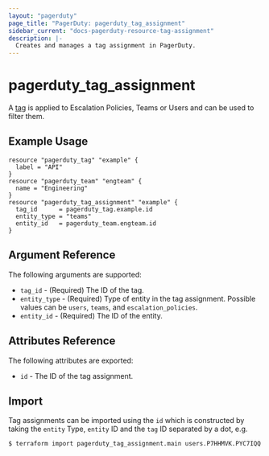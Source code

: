 ```yaml
---
layout: "pagerduty"
page_title: "PagerDuty: pagerduty_tag_assignment"
sidebar_current: "docs-pagerduty-resource-tag-assignment"
description: |-
  Creates and manages a tag assignment in PagerDuty.
---
```


# pagerduty\_tag\_assignment

A [tag](https://developer.pagerduty.com/api-reference/b3A6Mjc0ODEwMA-assign-tags) is applied to Escalation Policies, Teams or Users and can be used to filter them.

## Example Usage

```hcl
resource "pagerduty_tag" "example" {
  label = "API"
}
resource "pagerduty_team" "engteam" {
  name = "Engineering"
}
resource "pagerduty_tag_assignment" "example" {
  tag_id      = pagerduty_tag.example.id
  entity_type = "teams"
  entity_id   = pagerduty_team.engteam.id
}
```

## Argument Reference

The following arguments are supported:

  * `tag_id` - (Required) The ID of the tag.
  * `entity_type` - (Required) Type of entity in the tag assignment. Possible values can be `users`, `teams`, and `escalation_policies`.
  * `entity_id` - (Required) The ID of the entity.

## Attributes Reference

The following attributes are exported:

  * `id` - The ID of the tag assignment.

## Import

Tag assignments can be imported using the `id` which is constructed by taking the `entity` Type, `entity` ID and the `tag` ID separated by a dot, e.g.

```
$ terraform import pagerduty_tag_assignment.main users.P7HHMVK.PYC7IQQ
```

